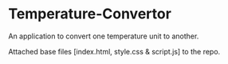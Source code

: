 # Temperature-Convertor
An application to convert one temperature unit to another.

Attached base files [index.html, style.css & script.js] to the repo. 